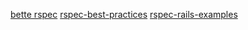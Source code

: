[bette rspec](https://www.betterspecs.org/)
[rspec-best-practices](https://github.com/codica2/rspec-best-practices)
[rspec-rails-examples](https://github.com/eliotsykes/rspec-rails-examples)

